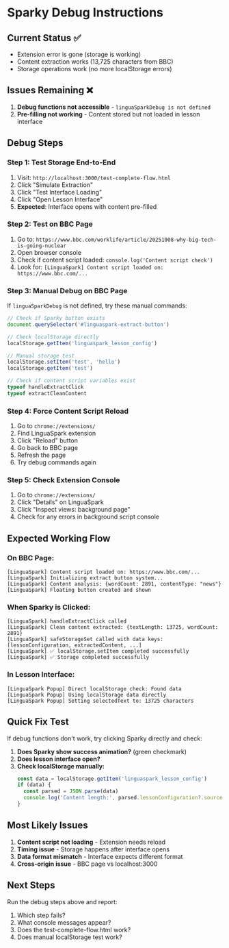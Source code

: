 # Sparky Debug Instructions

## Current Status ✅
- Extension error is gone (storage is working)
- Content extraction works (13,725 characters from BBC)
- Storage operations work (no more localStorage errors)

## Issues Remaining ❌
1. **Debug functions not accessible** - `linguaSparkDebug is not defined`
2. **Pre-filling not working** - Content stored but not loaded in lesson interface

## Debug Steps

### Step 1: Test Storage End-to-End
1. Visit: `http://localhost:3000/test-complete-flow.html`
2. Click "Simulate Extraction" 
3. Click "Test Interface Loading"
4. Click "Open Lesson Interface"
5. **Expected**: Interface opens with content pre-filled

### Step 2: Test on BBC Page
1. Go to: `https://www.bbc.com/worklife/article/20251008-why-big-tech-is-going-nuclear`
2. Open browser console
3. Check if content script loaded: `console.log('Content script check')`
4. Look for: `[LinguaSpark] Content script loaded on: https://www.bbc.com/...`

### Step 3: Manual Debug on BBC Page
If `linguaSparkDebug` is not defined, try these manual commands:

```javascript
// Check if Sparky button exists
document.querySelector('#linguaspark-extract-button')

// Check localStorage directly
localStorage.getItem('linguaspark_lesson_config')

// Manual storage test
localStorage.setItem('test', 'hello')
localStorage.getItem('test')

// Check if content script variables exist
typeof handleExtractClick
typeof extractCleanContent
```

### Step 4: Force Content Script Reload
1. Go to `chrome://extensions/`
2. Find LinguaSpark extension
3. Click "Reload" button
4. Go back to BBC page
5. Refresh the page
6. Try debug commands again

### Step 5: Check Extension Console
1. Go to `chrome://extensions/`
2. Click "Details" on LinguaSpark
3. Click "Inspect views: background page"
4. Check for any errors in background script console

## Expected Working Flow

### On BBC Page:
```
[LinguaSpark] Content script loaded on: https://www.bbc.com/...
[LinguaSpark] Initializing extract button system...
[LinguaSpark] Content analysis: {wordCount: 2891, contentType: "news"}
[LinguaSpark] Floating button created and shown
```

### When Sparky is Clicked:
```
[LinguaSpark] handleExtractClick called
[LinguaSpark] Clean content extracted: {textLength: 13725, wordCount: 2891}
[LinguaSpark] safeStorageSet called with data keys: [lessonConfiguration, extractedContent, ...]
[LinguaSpark] ✅ localStorage.setItem completed successfully
[LinguaSpark] ✅ Storage completed successfully
```

### In Lesson Interface:
```
[LinguaSpark Popup] Direct localStorage check: Found data
[LinguaSpark Popup] Using localStorage data directly
[LinguaSpark Popup] Setting selectedText to: 13725 characters
```

## Quick Fix Test

If debug functions don't work, try clicking Sparky directly and check:

1. **Does Sparky show success animation?** (green checkmark)
2. **Does lesson interface open?** 
3. **Check localStorage manually:**
   ```javascript
   const data = localStorage.getItem('linguaspark_lesson_config')
   if (data) {
     const parsed = JSON.parse(data)
     console.log('Content length:', parsed.lessonConfiguration?.sourceContent?.length)
   }
   ```

## Most Likely Issues

1. **Content script not loading** - Extension needs reload
2. **Timing issue** - Storage happens after interface opens
3. **Data format mismatch** - Interface expects different format
4. **Cross-origin issue** - BBC page vs localhost:3000

## Next Steps

Run the debug steps above and report:
1. Which step fails?
2. What console messages appear?
3. Does the test-complete-flow.html work?
4. Does manual localStorage test work?